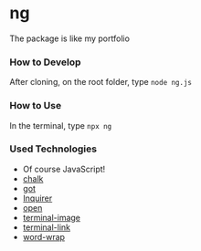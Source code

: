 # ng
The package is like my portfolio

### How to Develop

After cloning, on the root folder, type `node ng.js`

### How to Use

In the terminal, type `npx ng`

### Used Technologies

- Of course JavaScript!
- [chalk](https://github.com/chalk/chalk)
- [got](https://github.com/sindresorhus/got)
- [Inquirer](https://github.com/SBoudrias/Inquirer.js)
- [open](https://github.com/sindresorhus/open)
- [terminal-image](https://github.com/sindresorhus/terminal-image)
- [terminal-link](https://github.com/sindresorhus/terminal-link)
- [word-wrap](https://github.com/jonschlinkert/word-wrap)
